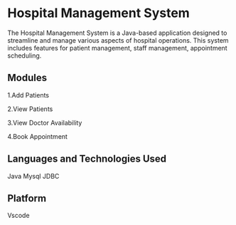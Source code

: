 # Hospital Management System
The Hospital Management System is a Java-based application designed to streamline and manage various aspects of hospital operations. This system includes features for patient management, staff management, appointment scheduling.
## Modules
 1.Add Patients
 
 2.View Patients
 
 3.View Doctor Availability
 
 4.Book Appointment
 
## Languages and Technologies Used
 Java
 Mysql
 JDBC
## Platform
 Vscode
 
 

 
